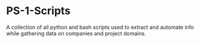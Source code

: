# PS-1-Scripts
A collection of all python and bash scripts used to extract and automate info while gathering data on companies and project domains.
